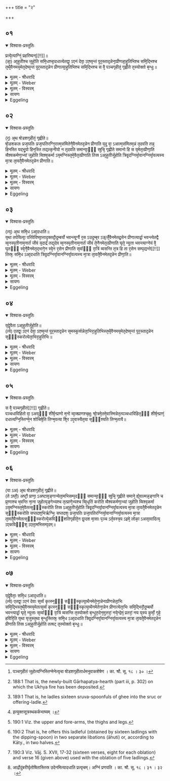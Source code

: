 +++
title = "२"

+++


## ०१


<details open><summary>विश्वास-प्रस्तुतिः</summary>

प्रत्ये᳘त्याग्निं᳘ प्रहरिष्यन्[[!!]]॥  
(न्ना᳘) आ᳘हुतीश्च जुहो᳘ति समि᳘धश्चा᳘दधात्येतद्वा᳘ ऽएनं देवा᳘ ऽएष्य᳘न्तं पुर᳘स्ताद᳘न्नेना᳘प्रीणन्ना᳘हुतिभिश्च समि᳘द्भिश्च त᳘थै᳘वैनमय᳘मेत᳘देष्य᳘न्तं पुर᳘स्ताद᳘न्नेन प्रीणात्या᳘हुतिभिश्च समि᳘द्भिश्च स वै᳘ पञ्चगृहीतं᳘ गृह्णीते त᳘स्योक्तो ब᳘न्धुः॥
</details>

<details><summary>मूलम् - श्रीधरादि</summary>

प्रत्ये᳘त्याग्निं᳘ प्रहरिष्यन्[[!!]]॥  
(न्ना᳘) आ᳘हुतीश्च जुहो᳘ति समि᳘धश्चा᳘दधात्येतद्वा᳘ ऽएनं देवा᳘ ऽएष्य᳘न्तं पुर᳘स्ताद᳘न्नेना᳘प्रीणन्ना᳘हुतिभिश्च समि᳘द्भिश्च त᳘थै᳘वैनमय᳘मेत᳘देष्य᳘न्तं पुर᳘स्ताद᳘न्नेन प्रीणात्या᳘हुतिभिश्च समि᳘द्भिश्च स वै᳘ पञ्चगृहीतं᳘ गृह्णीते त᳘स्योक्तो ब᳘न्धुः॥
</details>

<details><summary>मूलम् - Weber</summary>

प्रत्ये᳘त्याग्नि᳘म् प्रहरिष्य᳘न्॥  
आ᳘हुतीश्च जुहो᳘ति समि᳘धश्चा᳘दधात्येतद्वा᳘ एनं देवा᳘ एष्य᳘न्तम् पुर᳘स्ताद᳘न्नेनाप्रीणन्ना᳘हुतिभिश्च समि᳘द्भिश्च त᳘थैॗवैनमय᳘मेत᳘देष्य᳘न्तम् पुर᳘स्ताद᳘न्नेन प्रीणात्या᳘हुतिभिश्च समि᳘द्भिश्च स वै᳘ पञ्चगृहीतं᳘ गृह्णीते त᳘स्योक्तो ब᳘न्धुः॥
</details>

<details><summary>मूलम् - विस्वरम्</summary>

प्रत्येत्याग्निं प्रहरिष्यन्नाहुतीश्च जुहोति, समिधश्चादधाति । एतद्वा एनं देवा एष्यन्तं पुरस्तादन्नेनाप्रीणन्- आहुतिभिश्च समिद्भिश्च । तथैवैनमयमेतदेष्यन्तं पुरस्तादन्नेन प्रीणाति- आहुतिभिश्च समिद्भिश्च । स वै पञ्चगृहीतं गृह्णीते । तस्योक्तो बन्धुः ॥ १ ॥ 
</details>

<details><summary>सायणः</summary>

प्रवर्ग्योद्वासनानन्तरं सञ्चिते इष्टकासमूहे स्थापनायाग्निं प्रणेतुं तावद्गार्हपत्ये आज्यहोमं समिद्धोमं च विधत्ते- **प्रत्येत्याग्निमि**ति । 'प्रहरिष्यन्' इति । प्रणेष्यन्नित्यर्थः । विहितहोम आहवनीयप्रदेशं गमिष्यतो ऽग्नेः प्रीणनाय पुरस्तादन्नेन सम्पाद्यत इत्याह- **एतद्वा एनमि**त्यादिना । 'आहुतिभिः' 'समिद्भिश्च' इत्येतद् अन्नेन इत्यस्य विशेषणम् । आहुतिसमिद्रूपेणान्नेनेत्यर्थः । आहुतिभिश्च समिद्भिश्चेति सामान्येन विधानात् कथं होमप्रकार इत्यपेक्षायामाह- **स वै पञ्चगृहीतमि**ति [^१_५१] । आज्यं च पञ्चगृहीतं यथा भवति तथा 'गृहीते' पञ्चवारं गृह्णीत इत्यर्थः । तस्य तु "पञ्च वा ऋतवः" इत्यादिकं ब्राह्मणं प्रागुक्तम् । अनेन पञ्चगृहीतेनाज्येनैकाहुतिः सम्पद्यते ॥ १ ॥ 

[^१_५१]: पञ्चगृहीतं जुहोत्यग्निस्तिग्मेनेत्यृचा षोडशगृहीतार्धमनुवाकशेषेण । का. श्रौ. सू. १८ । ३० । 
</details>

<details><summary>Eggeling</summary>

1. Having returned to the (Gārhapatya [^egg_318]) in order to take forward the fire, he offers oblations, and puts on pieces of firewood. For now that Agni was about to go forward (to the fire-altar), the gods regaled him with food, both with oblations and pieces of firewood; and in like manner does this (Sacrificer), now that he (Agni) is about to go forward, regale him with food, both with oblations and pieces of firewood. He takes (ghee) in five ladlings: the meaning of this has been explained.

[^egg_318]: 188:1 That is, the newly-built Gārhapatya-hearth (part iii, p. 302) on which the Ukhya fire has been deposited.
</details>


## ०२


<details open><summary>विश्वास-प्रस्तुतिः</summary>

(र᳘) अ᳘थ षोडशगृहीतं᳘ गृह्णीते॥  
षो᳘डशकलः प्रजा᳘पतिः प्रजा᳘पतिरग्नि᳘रात्म᳘संमितेनै᳘वैनमेतद᳘न्नेन प्रीणाति य᳘दु वा᳘ ऽआत्म᳘संमितम᳘न्नं त᳘दवति तन्न᳘ हिनस्ति यद्भू᳘यो हिन᳘स्ति तद्यत्क᳘नीयो न त᳘दवति समान्या᳘ᳫँ᳘ स्रुचि᳘ गृह्णीते समानो हि स य᳘मेत᳘त्प्रीणा᳘ति व्वैश्वकर्मणा᳘भ्यां जुहोति व्विश्व᳘कर्मा ऽय᳘मग्निस्त᳘मे᳘वैत᳘त्प्रीणाति तिस्र ऽआ᳘हुतीर्जुहोति त्रिवृ᳘दग्निर्या᳘वानग्निर्या᳘वत्यस्य मा᳘त्रा ता᳘वतै᳘वैनमेतद᳘न्नेन प्रीणाति॥
</details>

<details><summary>मूलम् - श्रीधरादि</summary>

(र᳘) अ᳘थ षोडशगृहीतं᳘ गृह्णीते॥  
षो᳘डशकलः प्रजा᳘पतिः प्रजा᳘पतिरग्नि᳘रात्म᳘संमितेनै᳘वैनमेतद᳘न्नेन प्रीणाति य᳘दु वा᳘ ऽआत्म᳘संमितम᳘न्नं त᳘दवति तन्न᳘ हिनस्ति यद्भू᳘यो हिन᳘स्ति तद्यत्क᳘नीयो न त᳘दवति समान्या᳘ᳫँ᳘ स्रुचि᳘ गृह्णीते समानो हि स य᳘मेत᳘त्प्रीणा᳘ति व्वैश्वकर्मणा᳘भ्यां जुहोति व्विश्व᳘कर्मा ऽय᳘मग्निस्त᳘मे᳘वैत᳘त्प्रीणाति तिस्र ऽआ᳘हुतीर्जुहोति त्रिवृ᳘दग्निर्या᳘वानग्निर्या᳘वत्यस्य मा᳘त्रा ता᳘वतै᳘वैनमेतद᳘न्नेन प्रीणाति॥
</details>

<details><summary>मूलम् - Weber</summary>

अ᳘थ षोडशगृहीतं᳘ गृह्णीते॥  
षो᳘डशकलः प्रजा᳘पतिः प्रजा᳘पतिरग्नि᳘रात्म᳘सम्मितेनैॗवैनमेतद᳘न्नेन प्रीणाति य᳘दु वा᳘ आत्म᳘सम्मितम᳘न्नं त᳘दवति तन्न᳘ हिनस्ति यद्भू᳘यो हिन᳘स्ति तद्यत्क᳘नीयो न त᳘दवति समान्या᳘ᳫं᳘ स्रुचि᳘ गृह्णीते समानो हि स य᳘मेत᳘त्प्रीणा᳘ति वैश्वकर्मणा᳘भ्यां जुहोति विश्व᳘कर्माय᳘मग्निस्त᳘मेॗवैत᳘त्प्रीणाति तिस्र आ᳘हुतीर्जुहोति त्रिवृ᳘दग्निर्या᳘वानग्निर्या᳘वत्यस्य मा᳘त्रा ता᳘वतैॗवैनमेतद᳘न्नेन प्रीणाति॥
</details>

<details><summary>मूलम् - विस्वरम्</summary>

अथ षोडशगृहीतं गृह्णीते । षोडशकलः प्रजापतिः । प्रजापतिरग्निः । आत्मसम्मितेनैवैनमेतदन्नेन प्रीणाति । यदु वा आत्मसम्मितमन्नं- तदवति, तन्न हिनस्ति । यद्भूयो- हिनस्ति तत् । यत्कनीयो- न तदवति । समान्यां स्रुचि गृह्णीते । समानो हि सः- यमेतत्प्रीणाति । वैश्वकर्मणाभ्यां जुहोति । विश्वकर्मा ऽयमग्निः । तमेवैतत्प्रीणाति । तिस्र आहुतीर्जुहोति । त्रिवृदग्निः । यावानग्निर्यावत्यस्य मात्रा- तावतैवैनमेतदन्नेन प्रीणाति ॥ २ ॥ 
</details>

<details><summary>सायणः</summary>

'अथ षोडशगृहीतम्' आज्यं 'गृह्णीते' । अष्टौ प्राणाः, अष्टावङ्गानीत्येतैः षोडशावयवः 'प्रजापतिः' अयं च चीयमानः 'अग्निः' प्रजापत्यात्मकः । अतस्तत्य षोडशगृहीतमात्मसदृशमन्नं भवतीति तदुचितेनैव 'अन्नेन एनं प्रीणाति' लोके हि 'यद् एव अन्नमात्मसम्मितं' तदेव रक्षति, न च 'हिनस्ति' भूयसो हिंसकत्वादल्पस्य त्वपर्याप्तत्वेनारक्षकत्वादिति । अत्र षोडशगृहीतं समं विभज्य द्वे आहुती क्रियेते, अतश्चाहुतिभेदेन पृथगेव ग्रहणप्रसक्तावाह- **समान्यामि**ति । 'समान्याम्' एकस्याम् 'स्रुचि गृह्णीते' षोडशगृहीतमाज्यं सहैव गृह्णीयादित्यर्थः । आहुतिभेदे ऽपि कथमेकं गृह्यत इत्याह- **समानो ही**ति । एतेन षोडशगृहीतेनाज्येन 'यं' 'प्रीणाति' तस्याग्नेरेकत्वादित्यर्थः । प्रकृतेन षोडशगृहीतेनाज्येन साध्यौ द्वौ होमाविति दर्शयन् मान्त्रवर्णिकदेवतासम्बन्धस्याग्नेये प्रकृतहोमे पर्यवसानार्थतामाह- वैश्वकर्मणाभ्यामिति । 'वैश्वकर्मण'- शब्द उद्भिदादिशब्दवत् कर्मनामधेयम् । अग्नेः प्रजापत्यात्मकत्वेन विश्वविषयकर्मवत्त्वाद्विश्वकर्मत्वम् । पञ्चगृहीतेनाज्येनैकाहुतिः, षोडशगृहीतेन द्वे आहुती, इति तिस्र आहुतयः सम्पद्यन्ते । या च त्रित्वसङ्ख्या सा संचितस्याग्नेस्तृप्तिहेतुर्भवतीत्याह- **तिस्र आहुतीर्जुहोति त्रिवृदग्निरि**ति ॥ २ ॥ 
</details>

<details><summary>Eggeling</summary>

2. He then takes (ghee) in sixteen ladlings [^egg_319],--Prajāpati consists of sixteen parts, and Prajāpati is Agni: he thus regales him with food proportionate to his body; and the food which is proportionate to the body satisfies and does no injury; but that which is excessive does injury, and that which is too little does not satisfy. He takes (the oblations) in the same offering-ladle, for one and the same (Agni) is he whom he regales therewith. With two (verses) addressed to Viśvakarman he offers; for this Agni is Viśvakarman (the all-worker): it is him he thereby gratifies. Three oblations he offers,--threefold is Agni: as great as Agni is, as great as is his measure, with so much food he thus regales him.

[^egg_319]: 189:1 That is, he ladles sixteen sruva-spoonfuls of ghee into the sruc or offering-ladle.
</details>


## ०३


<details open><summary>विश्वास-प्रस्तुतिः</summary>

(त्य᳘) अ᳘थ समि᳘ध ऽआ᳘दधाति॥  
य᳘था तर्पयित्वा᳘ परिवेविष्या᳘त्तादृक्तदौ᳘दुम्बर्यो भवन्त्यूर्ग्वै र᳘स ऽउदुम्ब᳘र ऽऊ᳘र्जै᳘वैनमेतद्र᳘सेन प्रीणात्यार्द्रा᳘ भवन्त्येतद्वै व्व᳘नस्प᳘तीनाम᳘नार्तं जीवं य᳘दार्द्रं तद्य᳘देव व्व᳘नस्प᳘तीनाम᳘नार्तं जीवं ते᳘नैनमेत᳘त्प्रीणाति घृते᳘ न्युत्ता भवन्त्याग्नेयं वै᳘ घृतᳫँ᳭ स्वे᳘नै᳘वैनमेत᳘द्भागे᳘न स्वे᳘न र᳘सेन प्रीणाति स᳘र्वाᳫँ᳭ रा᳘त्रिं व्वसन्ति त᳘त्र हि ता र᳘सेन सम्प᳘द्यन्ते[[!!]] तिस्रः᳘ समि᳘ध ऽआ᳘दधाति त्रिवृ᳘दग्निर्या᳘वानग्निर्या᳘वत्यस्य मा᳘त्रा ता᳘वतै᳘वैनमेतद᳘न्नेन प्रीणा᳘ति॥
</details>

<details><summary>मूलम् - श्रीधरादि</summary>

(त्य᳘) अ᳘थ समि᳘ध ऽआ᳘दधाति॥  
य᳘था तर्पयित्वा᳘ परिवेविष्या᳘त्तादृक्तदौ᳘दुम्बर्यो भवन्त्यूर्ग्वै र᳘स ऽउदुम्ब᳘र ऽऊ᳘र्जै᳘वैनमेतद्र᳘सेन प्रीणात्यार्द्रा᳘ भवन्त्येतद्वै व्व᳘नस्प᳘तीनाम᳘नार्तं जीवं य᳘दार्द्रं तद्य᳘देव व्व᳘नस्प᳘तीनाम᳘नार्तं जीवं ते᳘नैनमेत᳘त्प्रीणाति घृते᳘ न्युत्ता भवन्त्याग्नेयं वै᳘ घृतᳫँ᳭ स्वे᳘नै᳘वैनमेत᳘द्भागे᳘न स्वे᳘न र᳘सेन प्रीणाति स᳘र्वाᳫँ᳭ रा᳘त्रिं व्वसन्ति त᳘त्र हि ता र᳘सेन सम्प᳘द्यन्ते[[!!]] तिस्रः᳘ समि᳘ध ऽआ᳘दधाति त्रिवृ᳘दग्निर्या᳘वानग्निर्या᳘वत्यस्य मा᳘त्रा ता᳘वतै᳘वैनमेतद᳘न्नेन प्रीणा᳘ति॥
</details>

<details><summary>मूलम् - Weber</summary>

अ᳘थ समि᳘ध आ᳘दधाति॥  
य᳘था तर्पयित्वा᳘ परिवेविष्या᳘त्तादृक्तदौ᳘दुम्बर्यो भवन्त्यूर्ग्वै र᳘स उदुम्ब᳘र ऊॗर्जैॗवैनमेतद्र᳘सेन प्रीणात्यार्द्रा᳘ भवन्त्येतद्वै व᳘नस्प᳘तीनाम᳘नार्तं जीवं य᳘दार्द्रं तद्य᳘देव व᳘नस्प᳘तीनाम᳘नार्तं जीवं ते᳘नैनमेत᳘त्प्रीणाति घृतेॗ न्युत्ता भवन्त्याग्नेयं वै᳘ घृतᳫं स्वे᳘नैॗवैनमेत᳘द्भागे᳘न स्वे᳘न र᳘सेन प्रीणाति स᳘र्वां रा᳘त्रिं वसन्ति त᳘त्र हि ता र᳘सेन स᳘म्पद्यन्ते तिस्रः᳘ समि᳘ध आ᳘दधाति त्रिवृ᳘दग्निर्या᳘वानग्निर्या᳘वत्यस्य मा᳘त्रा ता᳘वतैॗवैनमेतद᳘न्नेन प्रीणाति॥
</details>

<details><summary>मूलम् - विस्वरम्</summary>

अथ समिध आदधाति । यथा तर्पयित्वा परिवेविष्यात्- तादृक् तत् । औदुम्बर्यो भवन्ति । ऊर्ग्वै रस उदुम्बरः। ऊर्जैवैनमेतद्रसेन प्रीणाति । आर्द्रा भवन्ति । एतद्वै वनस्पतीनामनार्तं जीवम्- यदार्द्रम् । तद् यदेव वनस्पतीनामनार्तं जीवं- तेनैनमेतत्प्रीणाति । घृते न्युत्ता भवन्ति । आग्नेयं वै घृतम् । स्वेनैवैनमेतद्भागेन स्वेन रसेन प्रीणाति । सर्वां रात्रिं वसन्ति । तत्र हि ता रसेन सम्पद्यन्ते । तिस्रः समिध आदधाति । त्रिवृदग्निः । यावानग्निर्यावत्यस्य मात्रा- तावतैवैनमेतदन्नेन प्रीणाति ॥ ३ ॥ 
</details>

<details><summary>सायणः</summary>

आहुतीश्च जुहोति समिधश्चादधातीति होमद्वयमपि सामान्येन विहितम् । तत्राज्याहुतीनां होमप्रकारो ऽभिहितः । अथ समिधां होमे विशेषमभिधातुमाह- **अथ समिध** इति । **यथा तर्पयित्वे**ति । लोके जनः कंचित्पुरुषं साधारणान्नेन तर्पयित्वा पश्चादन्नविशेषाणां परिवेषणं करोति तद्वदेवायमपि समिद्धोमो भवति । आज्याहुतिलक्षणस्यान्नस्य प्रथमं सम्पादितत्वादिस्यर्थः । 'परिवेविष्यात्' इति यङ्लुगन्तस्य लिङि रूपम् । ताश्च समिध औदुम्बर्यो भवेयुरित्याह- **औदुम्बर्य** इति । उदुम्बरस्य च ऊर्ग्रूपरसात्मकत्वात्तेनैनं प्रीणातीत्याह- **ऊर्ग्वा** इति । 'एतद्वै वनस्पतीनाम्' इत्यादिकस्यायमर्थः । 'आर्द्रम्' आर्द्रत्वं गुण इति यदेतद्वनस्पतीनामार्द्रत्वमनुपहतं 'जीवम्' आर्द्रेतराणामुपजीव्यत्वात् । अत आर्द्राभिः समिद्भिर्होमे तेन जीवेन एवं प्रीणाति । अग्नौ हूयमानस्प घृतस्य समिदादिवद्भस्मीभावाभावात्, केवलं ज्वालारूपेण परिणामाद् 'आग्नेयम्' अत एव श्रूयते- "एतद्वा अग्नेः प्रियं धाम यदाज्यमिति" (तै. सं. ६ । ३ । ५ । ४) । 'ताः समिधः' पूर्वेद्युः रात्रौ सर्वस्यामेव घृते 'वसन्ति' । 'सर्वां रात्रिम्' इति अत्यन्तसंयोगे द्वितीया । तत्तथा निवासे हि ताः रसेन सम्पन्ना भवन्तीति । अतस्तथाविधाभिः समिद्भिर्होमे स्वकीयेन रसरूपेण भागेन 'एनम्' अग्निम् प्रीणितवान् भवतीति । समिध आदधातीति सामान्येन बहुत्वविधानात्तद्विशेषपर्यवसानमाह- **तिस्र** इति । तां च त्रित्वसङ्ख्यां सकलाग्निप्रीतिहेतुत्वेन प्रशंसति- त्रिवृदग्निरित्यादिना ॥ ३ ॥ 
</details>

<details><summary>Eggeling</summary>

3. He then puts on the pieces of firewood: this is as if, after regaling some one, one were to attend upon him. They are of udumbara (ficus glomerata) wood; for the Udumbara is food and sap: with food and sap he thus regales him. They are fresh (green), for that part of trees which is fresh is uninjured and living: he thus regales him with what is uninjured and living in trees. They are soaked in ghee; for ghee is sacred to Agni: with his own portion, with his own sap he thus regales him. They remain the whole night in it, for there they become imbued with sap. Three pieces of wood he puts on,--threefold is Agni: as great as Agni is, as great as is his measure, with so much food he thus regales him.
</details>


## ०४


<details open><summary>विश्वास-प्रस्तुतिः</summary>

य᳘द्वे᳘वैता ऽआ᳘हुतीर्जुहो᳘ति॥  
(त्ये) एतद्वा᳘ ऽएनं देवा᳘ ऽएष्य᳘न्तं पुर᳘स्ताद᳘न्नेन स᳘मस्कुर्व्वन्नेता᳘भिरा᳘हुतिभिस्त᳘थै᳘वैनमय᳘मेत᳘देष्य᳘न्तं पुर᳘स्ताद᳘न्नेन स᳘ᳫँ᳘स्करोत्येता᳘भिरा᳘हुतिभिः॥
</details>

<details><summary>मूलम् - श्रीधरादि</summary>

य᳘द्वे᳘वैता ऽआ᳘हुतीर्जुहो᳘ति॥  
(त्ये) एतद्वा᳘ ऽएनं देवा᳘ ऽएष्य᳘न्तं पुर᳘स्ताद᳘न्नेन स᳘मस्कुर्व्वन्नेता᳘भिरा᳘हुतिभिस्त᳘थै᳘वैनमय᳘मेत᳘देष्य᳘न्तं पुर᳘स्ताद᳘न्नेन स᳘ᳫँ᳘स्करोत्येता᳘भिरा᳘हुतिभिः॥
</details>

<details><summary>मूलम् - Weber</summary>

य᳘द्वेॗवैता आ᳘हुतीर्जुहो᳘ति॥  
एतद्वा᳘ एनं देवा᳘ एष्य᳘न्त पुर᳘स्ताद᳘न्नेन स᳘मस्कुर्वन्नेता᳘भिरा᳘हुतिभिस्त᳘थैॗवैनमय᳘मेत᳘देष्य᳘न्तम् पुर᳘स्ताद᳘न्नेन संस्करोत्येता᳘भिरा᳘हुतिभिः॥
</details>

<details><summary>मूलम् - विस्वरम्</summary>

यद्वेवैता आहुतीर्जुहोति । एतद्वा एनं देवा एष्यन्तं पुरस्तादन्नेन समस्कुर्वन्-एताभिराहुतिभिः । तथैवैनमयमेतदेष्यन्तं पुरस्तादन्नेन संस्करोति- एताभिराहुतिभिः ॥ ४ ॥ 
</details>

<details><summary>सायणः</summary>

**यद्वेवैता** इति । **समस्कुर्वन्नि**ति । आहवनीयरूपतानुगुणं संस्कार- विशिष्टमकुर्वन्नित्यर्थः ॥ ४ ॥ 
</details>

<details><summary>Eggeling</summary>

4. And; again, as to why he offers those oblations;--now that he (Agni) was about to go forward,

the gods restored (recruited) him beforehand with food, with these oblations; and in like manner does this (Sacrificer), now that he (Agni) is about to go forward, restore him beforehand with food, with these oblations.
</details>


## ०५


<details open><summary>विश्वास-प्रस्तुतिः</summary>

स वै᳘ पञ्चगृहीतं[[!!]] गृह्णीते॥  
पञ्चधाविहितो वा᳘ ऽअय᳘ᳫँ᳘ शीर्ष᳘न्प्राणो म᳘नो व्वा᳘क्प्राणश्च᳘क्षुः श्रो᳘त्रमे᳘तमे᳘वास्मिन्नेत᳘त्पञ्चधाविहित᳘ᳫँ᳘ शीर्ष᳘न्प्राणं᳘ दधात्यग्नि᳘स्तिग्मे᳘न शोचिषे᳘ति तिग्म᳘वत्या शि᳘र ऽए᳘वास्यैत᳘या स᳘ᳫँ᳘श्यति तिग्म᳘तायै॥
</details>

<details><summary>मूलम् - श्रीधरादि</summary>

स वै᳘ पञ्चगृहीतं[[!!]] गृह्णीते॥  
पञ्चधाविहितो वा᳘ ऽअय᳘ᳫँ᳘ शीर्ष᳘न्प्राणो म᳘नो व्वा᳘क्प्राणश्च᳘क्षुः श्रो᳘त्रमे᳘तमे᳘वास्मिन्नेत᳘त्पञ्चधाविहित᳘ᳫँ᳘ शीर्ष᳘न्प्राणं᳘ दधात्यग्नि᳘स्तिग्मे᳘न शोचिषे᳘ति तिग्म᳘वत्या शि᳘र ऽए᳘वास्यैत᳘या स᳘ᳫँ᳘श्यति तिग्म᳘तायै॥
</details>

<details><summary>मूलम् - Weber</summary>

स वै᳘ पञ्चगृहीतं᳘ गृह्णीते॥  
पञ्चधाविहितो वा᳘ अयं᳘ शीर्ष᳘न्प्राणो म᳘नो वा᳘क् प्राणश्च᳘क्षुः श्रो᳘त्रमे᳘तमेॗवास्मिन्नेत᳘त्पञ्चधाविहितं᳘ शीर्ष᳘न्प्राणं᳘ दधात्यग्नि᳘स्तिग्मे᳘न शोचिषे᳘ति तिग्म᳘वत्या शि᳘र एॗवास्यैत᳘या सं᳘श्यति तिग्म᳘तायै॥
</details>

<details><summary>मूलम् - विस्वरम्</summary>

स वै पञ्चगृहीतं गृह्णीते । पञ्चधाविहितो वा अयं शीर्षन्प्राणः । मनो, वाक्, प्राणः, चक्षुः, श्रोत्रम् । एतमेवास्मिन्नेतत्पञ्चधाविहितं शीर्षन्प्राणं दधाति । **"अग्निस्तिग्मेन शोचिषा"**- (वा. सं. १७ । १६) इति तिग्मवत्या । शिर एवास्यैतया संश्यति तिग्मतायै ॥ ५ ॥ 
</details>

<details><summary>सायणः</summary>

तत्र प्रथमाहुत्यर्थं पञ्चवारग्रहणमग्नेः शीर्षण्यप्राणपञ्चकोपाधानरूपेण प्रशंसति- **स वै पञ्चगृहीतमि**ति । वागिति । 'वाग्' इति मुखम्, प्राण इति घ्राणम्, चक्षुर्द्वयं श्रोत्रद्वयं च द्वौ प्राणौ, मनःसहिता वागादयः शिरसि पञ्चधाविहितः प्राणः । अतश्च पञ्चवारग्रहणेन 'अस्मिन्' अग्नौ शिरसि मनः- प्रभृति प्राणपञ्चकं निदधाति । होममन्त्रस्य तिग्मपदसम्बन्धं प्रशंसति-**अग्निस्तिग्मेने**ति । तिग्मशब्दस्य तीक्ष्णवाचकत्वात् तद्वत्या ऋचा होमेन तैक्ष्ण्यसिद्धये ऽग्नेः शिरस्तीक्ष्णं करोति । 'संश्यति' इति "शो तनूकरणे"- (धा. पा. दि. प. ३९) अस्माल्लटि श्यनि "ओतः श्यनि"- (पा. सू. ७ । ३ । ११) इत्याकारलोपः ॥ ५ ॥ 
</details>

<details><summary>Eggeling</summary>

5. He takes (ghee) in five ladlings, for fivefold divided is that vital air in the head,--the mind, speech, the breath, the eye, and the ear,--he thus lays that fivefold divided vital air into this head. [He offers it, with, Vāj. S. XVII, 16], 'Agni, with sharp flame, (may destroy every demon! Agni gaineth wealth for us)' thus with a (verse) containing (the word) 'sharp': he therewith sharpens his head so as to become sharp.
</details>


## ०६


<details open><summary>विश्वास-प्रस्तुतिः</summary>

(या ऽअ) अ᳘थ षोडशगृहीतं᳘ गृह्णीते॥  
(ते ऽष्तौ᳘) अष्टौ᳘ प्राणा᳘ ऽअष्टाव᳘ङ्गान्येता᳘मभिसम्प᳘दᳫँ᳭ समान्या᳘ᳫँ᳘ स्रुचि᳘ गृह्णीते समाने᳘ ह्ये᳘वात्मन्न᳘ङ्गानि च प्रा᳘णाश्च भ᳘वन्ति ना᳘ना जुहोत्य᳘ङ्गेभ्यश्च त᳘त्प्राणे᳘भ्यश्च व्वि᳘धृतिं करोति व्वैश्वकर्मणा᳘भ्यां जुहोति व्विश्व᳘कर्मा ऽय᳘मग्निस्त᳘मे᳘वैतत्स᳘ᳫँ᳘स्करोति तिस्र ऽआ᳘हुतीर्जुहोति त्रिवृ᳘दग्निर्या᳘वानग्निर्या᳘वत्यस्य मा᳘त्रा ता᳘वतै᳘वैनमेतद᳘न्नेन स᳘ᳫँ᳘स्करोति सप्तदश᳘भिर्ऋग्भिः᳘ सप्तदशः᳘ प्रजा᳘पतिः प्रजा᳘पतिरग्निर्या᳘वानाग्निर्या᳘वत्यस्य मा᳘त्रा ता᳘वतै᳘वैनमेतत्स᳘ᳫँ᳘स्करोत्ये᳘कविᳫँ᳭शतिगृहीते᳘न द्वा᳘दश मा᳘साः प᳘ञ्च ऽर्त᳘वस्त्र᳘य ऽइमे᳘ लोका᳘ ऽअसा᳘वादित्य᳘ ऽएकविᳫँ᳭श᳘ ऽएता᳘मभिसम्प᳘दम्॥
</details>

<details><summary>मूलम् - श्रीधरादि</summary>

(या ऽअ) अ᳘थ षोडशगृहीतं᳘ गृह्णीते॥  
(ते ऽष्तौ᳘) अष्टौ᳘ प्राणा᳘ ऽअष्टाव᳘ङ्गान्येता᳘मभिसम्प᳘दᳫँ᳭ समान्या᳘ᳫँ᳘ स्रुचि᳘ गृह्णीते समाने᳘ ह्ये᳘वात्मन्न᳘ङ्गानि च प्रा᳘णाश्च भ᳘वन्ति ना᳘ना जुहोत्य᳘ङ्गेभ्यश्च त᳘त्प्राणे᳘भ्यश्च व्वि᳘धृतिं करोति व्वैश्वकर्मणा᳘भ्यां जुहोति व्विश्व᳘कर्मा ऽय᳘मग्निस्त᳘मे᳘वैतत्स᳘ᳫँ᳘स्करोति तिस्र ऽआ᳘हुतीर्जुहोति त्रिवृ᳘दग्निर्या᳘वानग्निर्या᳘वत्यस्य मा᳘त्रा ता᳘वतै᳘वैनमेतद᳘न्नेन स᳘ᳫँ᳘स्करोति सप्तदश᳘भिर्ऋग्भिः᳘ सप्तदशः᳘ प्रजा᳘पतिः प्रजा᳘पतिरग्निर्या᳘वानाग्निर्या᳘वत्यस्य मा᳘त्रा ता᳘वतै᳘वैनमेतत्स᳘ᳫँ᳘स्करोत्ये᳘कविᳫँ᳭शतिगृहीते᳘न द्वा᳘दश मा᳘साः प᳘ञ्च ऽर्त᳘वस्त्र᳘य ऽइमे᳘ लोका᳘ ऽअसा᳘वादित्य᳘ ऽएकविᳫँ᳭श᳘ ऽएता᳘मभिसम्प᳘दम्॥
</details>

<details><summary>मूलम् - Weber</summary>

अ᳘थ षोडशगृहीतं᳘ गृह्णीते॥  
अष्टौॗ प्राणा᳘ अष्टाव᳘ङ्गान्येता᳘मभिसम्प᳘दᳫं समान्या᳘ᳫं᳘ स्रुचि᳘ गृह्णीते समानेॗ ह्येॗवात्मन्न᳘ङ्गानि च प्रा᳘णाश्च भ᳘वन्ति ना᳘ना जुहोत्य᳘ङ्गेभ्यश्च त᳘त्प्राणे᳘भ्यश्च वि᳘धृतिं करोति वैश्वकर्मणा᳘भ्यां जुहोति विश्व᳘कर्माय᳘मग्निस्त᳘मेॗवैतत्स᳘ᳫं᳘स्करोति तिस्र आ᳘हुतीर्जुहोति त्रिवृ᳘दग्निर्या᳘वानग्निर्या᳘वत्यस्य मा᳘त्रा ता᳘वतैॗवैनमेतद᳘न्नेन स᳘ᳫं᳘स्करोति सप्तदश᳘भिरृग्भिः᳘ सप्तदशः᳘ प्रजा᳘पतिः प्रजा᳘पतिरग्निर्या᳘वानाग्निर्या᳘वत्यस्य मा᳘त्रा ता᳘वतैॗवैनमेतत्स᳘ᳫं᳘स्करोत्येकविंशतिगृहीते᳘न द्वा᳘दश मा᳘साः प᳘ञ्च ऽर्त᳘वस्त्र᳘य इमे᳘ लोका᳘ असा᳘वादित्य᳘ एकविंश᳘ एता᳘मभिसम्प᳘दम्॥
</details>

<details><summary>मूलम् - विस्वरम्</summary>

अथ षोडशगृहीतं गृह्णीते । अष्टौ प्राणाः, अष्टावङ्गानि, एतामभिसम्पदम् । समान्यां स्रुचि गृह्णीते । समाने ह्येवात्मन्नङ्गानि च प्राणाश्च भवन्ति । नाना जुहोति । अङ्गेभ्यश्च तत्प्राणेभ्यश्च विधृतिं करोति । वैश्वकर्मणाभ्यां जुहोति । विश्वकर्मा ऽयमग्निः । तमेवैतत् संस्करोति । तिस्र आहुतीर्जुहोति । त्रिवृदग्निः । यावानग्निर्यावत्यस्य मात्रा- तावतैवैनमेतदन्नेन संस्करोति । सप्तदशभिर्ऋग्भिः । सप्तदशः प्रजापतिः । प्रजापतिरग्निः । यावानग्निर्यावत्यस्य मात्रा- तावतैवैनमेतत् संस्करोति । एक विंशतिगृहीतेन । द्वादश मासाः, पञ्चर्तवः, त्रय इमे लोकाः, असावादित्य एकविंशः- एतामभिसम्पदम् ॥ ६ ॥ 
</details>

<details><summary>सायणः</summary>

अथ तत्राहुतिद्वयार्थं षोडशवारग्रहणं प्रशंसति- **अथे**ति । शीर्षण्याः प्राणाः सप्त, अवाङ् प्राण एक इत्यष्टौ प्राणाः, "चत्वारि दोर्बाहवाणि, चत्वार्यूर्वष्ठीवानीति" च प्रसिद्धान्यष्टावङ्गानि । एतां सम्पदमभिलक्ष्य षोडशगृहीतस्य ग्रहणमस्मिन्नग्नौ प्राणानामङ्गानां च अष्टकसम्पादनार्थम् षोडशवारं गृह्णीत इत्यर्थः । एकस्मिन्नेव शरीरे ऽङ्गानां प्राणानां चावस्थानात्षोडशगृहीतमेकस्रुचि गृह्णीते । होमं तु पृथगेव करोति । एवञ्च अङ्गानां प्राणानाञ्च 'विधृतिं' विभेदेन धारणमसङ्कीर्णतां करोति । तयोर्होमयोर्वैश्वकर्मणत्वाद् विश्वकर्मशब्दाभिधेयमग्निं संस्करोति । आहुतीनाञ्च त्रित्वात्त्रिवृतो ऽग्नेः सकलस्यापि संस्कारं सम्पादयति । अत्र "अग्निस्तिग्मेन" (वा. सं. १७ । १६) इत्यनया ऋचा पञ्चगृहीतं हूयते । "य इमा विश्वा" (वा. सं. १७ । १७) इत्यादिभिरष्टाभिर्ऋग्भिः षोडशगृहीतार्धं हूयते । अवशिष्टं "चक्षुषः पिता" (वा. सं. १७ । २५) इत्यादिभिरष्टभिर्हूयते । अत एव कात्यायनः- “पञ्चगृहीतं जुहोत्यग्निस्तिग्मेनेत्यृचा षोडशगृहीतार्धमनुवाकशेषेण" (१८ । ३०) "चक्षुषः [^१_५४] पितेत्यपरमनुवाकेन" इति । एवं सर्वाः सम्भूय सप्तदश भवन्ति । तामेतां मन्त्रगतां संख्यां कृत्स्नाग्निसंस्कारहेतुत्वेन प्रशंसति- **सप्तदशभिर्ऋग्भिरि**ति । प्रजापतेः सप्तदशत्वं तैत्तिरीयके श्रुतम्- "आश्रावयेति चतुरक्षरमस्तु श्रौषडिति चतुरक्षरं यजेति द्व्यक्षरं ये यजामह इति पञ्चाक्षरं द्व्यक्षरो वषट्कार एष वै सप्तदशः प्रजापतिः" (तै. सं. १ । ६ । ११ । १) इति । अथवा अष्टौ प्राणाः, अष्टावङ्गानि, स्वयमेक इति सप्तदशात्मकः । मिलितां ग्रहणसंख्यां प्रशंसति- **एकविँ शतिगृहीतेने**ति । 'द्वादश मासाः पञ्चर्तवस्त्रय इमे लोका असावादित्य एकविंशः' एषा संपत् । एतामभिलक्ष्य एकविंशतिगृहीतेन हूयते । एतस्याग्नेर्यथोक्तैकविंशात्मकत्वसम्पादनायैकविंशतिगृहीतेन होम इत्यर्थः ॥ ६ ॥ 

[^१_५४]: इत्युक्तसूत्रस्थकर्कभाष्यम् । 
</details>

<details><summary>Eggeling</summary>

6. He then takes (ghee) in sixteen ladlings: eight vital airs, and eight limbs [^egg_320],--this (the symbolical) amount. He takes it in the same spoon, for, indeed, the vital airs and the limbs are in the same body. Separately [^egg_321] he offers: he thereby makes a distinction between the vital airs and the limbs. With two (verses) addressed to Viśvakarman he offers: Viśvakarman is this Agni, it is him he thus puts together. Three oblations he offers,--threefold is Agni: as great as Agni is, as great as is his measure, with so much food he thus restores him. With seventeen verses (he offers) [^egg_322],--Prajāpati is seventeenfold, and Prajāpati is Agni: as great as Agni is, as great as is his measure, with so much he thus restores him.

[^egg_320]: 190:1 Viz. the upper and fore-arms, the thighs and legs.

[^egg_321]: 190:2 That is, he offers this ladleful (obtained by sixteen ladlings with the dipping-spoon) in two separate libations (āhuti) or, according to Kāty., in two halves.

[^egg_322]: 190:3 Viz. Vāj. S. XVII, 17-32 (sixteen verses, eight for each oblation) and verse 16 (given above) used with the oblation of five ladlings.

 With (ghee) taken in twenty-one ladlings (he offers the two oblations),--there are twelve months, five seasons, these three worlds, and yonder sun as the twenty-first: this is the (symbolical) amount (or, correspondence).
</details>


## ०७


<details open><summary>विश्वास-प्रस्तुतिः</summary>

य᳘द्वे᳘वैताः᳘ समि᳘ध ऽआद᳘धाति॥  
(त्ये) एतद्वा᳘ ऽएनं देवाः स᳘र्व्वं कृत्स्न᳘ᳫँ᳭ सᳫँ᳭स्कृत्या᳘थैनमेते᳘ना᳘न्नेनाप्रीणन्नेता᳘भिः समि᳘द्भिस्त᳘थै᳘वैनमय᳘मेतत्स᳘र्व्वं कृत्स्न᳘ᳫँ᳘ सᳫँ᳭स्कृत्या᳘थैनमेतेना᳘न्नेन प्रीणात्येता᳘भिः समि᳘द्भिरौ᳘दुम्बर्यो भवन्त्यार्द्रा᳘ घृते᳘ न्युत्ताः स᳘र्व्वाᳫँ᳭ रा᳘त्रिं व्वसन्ति त᳘स्योक्तो ब᳘न्धुरु᳘देन᳘मुत्तरां᳘ नये᳘न्द्रेमं᳘ प्रतरां᳘ नय य᳘स्य कुर्मो᳘ गृहे᳘ हविरि᳘ति य᳘था य᳘जुस्त᳘था ब᳘न्धुस्तिस्रः᳘ समि᳘ध ऽआ᳘दधाति त्रिवृ᳘दग्निर्या᳘वानग्निर्या᳘वत्यस्य मा᳘त्रा ता᳘वतै᳘वैनमेतद᳘न्नेन प्रीणाति तिस्र ऽआ᳘हुतीर्जुहोति तत्षट् त᳘स्योक्तो ब᳘न्धुः॥
</details>

<details><summary>मूलम् - श्रीधरादि</summary>

य᳘द्वे᳘वैताः᳘ समि᳘ध ऽआद᳘धाति॥  
(त्ये) एतद्वा᳘ ऽएनं देवाः स᳘र्व्वं कृत्स्न᳘ᳫँ᳭ सᳫँ᳭स्कृत्या᳘थैनमेते᳘ना᳘न्नेनाप्रीणन्नेता᳘भिः समि᳘द्भिस्त᳘थै᳘वैनमय᳘मेतत्स᳘र्व्वं कृत्स्न᳘ᳫँ᳘ सᳫँ᳭स्कृत्या᳘थैनमेतेना᳘न्नेन प्रीणात्येता᳘भिः समि᳘द्भिरौ᳘दुम्बर्यो भवन्त्यार्द्रा᳘ घृते᳘ न्युत्ताः स᳘र्व्वाᳫँ᳭ रा᳘त्रिं व्वसन्ति त᳘स्योक्तो ब᳘न्धुरु᳘देन᳘मुत्तरां᳘ नये᳘न्द्रेमं᳘ प्रतरां᳘ नय य᳘स्य कुर्मो᳘ गृहे᳘ हविरि᳘ति य᳘था य᳘जुस्त᳘था ब᳘न्धुस्तिस्रः᳘ समि᳘ध ऽआ᳘दधाति त्रिवृ᳘दग्निर्या᳘वानग्निर्या᳘वत्यस्य मा᳘त्रा ता᳘वतै᳘वैनमेतद᳘न्नेन प्रीणाति तिस्र ऽआ᳘हुतीर्जुहोति तत्षट् त᳘स्योक्तो ब᳘न्धुः॥
</details>

<details><summary>मूलम् - Weber</summary>

य᳘द्वेॗवैताः᳘ समि᳘ध आद᳘धाति॥  
एतद्वा᳘ एनं देवाः स᳘र्वं कृत्स्न᳘ᳫं᳘ संस्कृत्या᳘थैनमेते᳘ना᳘न्नेनाप्रीणन्नेता᳘भिः समि᳘द्भिस्त᳘थैॗवैनमय᳘मेतत्स᳘र्वं कृत्स्न᳘ᳫं᳘ संस्कृत्या᳘थैनमेतेना᳘न्नेन प्रीणात्येता᳘भिः समि᳘द्भिरौ᳘दुम्बर्यो भवन्त्यार्द्रा᳘ घृतेॗ न्युत्ता स᳘र्वां रा᳘त्रिं वसन्ति त᳘स्योक्तो ब᳘न्धुरु᳘देनमुत्तरां᳘ नये᳘न्द्रेम᳘म् प्रतरां᳘ नय य᳘स्य कुर्मो᳘ गृहे᳘ हविरि᳘ति य᳘था य᳘जुस्त᳘था ब᳘न्धुस्तिस्रः᳘ समि᳘ध आ᳘दधाति त्रिवृ᳘दग्निर्या᳘वानग्निर्या᳘वत्यस्य मा᳘त्रा ता᳘वतैॗवैनमेतद᳘न्नेन प्रीणाति तिस आ᳘हुतीर्जुहोति तत्षट् त᳘स्योक्तो ब᳘न्धुः॥
</details>

<details><summary>मूलम् - विस्वरम्</summary>

यद्वेवैताः समिध आदधाति । एतद्वा एनं देवाः सर्वं कृत्स्नं संस्कृत्य- अथैनमेतेनान्नेनाप्रीणन्- एताभिः समिद्भिः । तथैवैनमयमेतत्सर्वं कृत्स्नं संस्कृत्य- अथैनमेतेनान्नेन प्रीणाति- एताभिः समिद्भिः । औदुम्बर्यो भवन्ति । आर्द्राः घृते न्युत्ताः । सर्वां रात्रिं वसन्ति । तस्योक्तो बन्धुः । **"उदेनमुत्तरां नय"**- (वा. सं. १७ । ५०) **"इन्द्रेमं प्रतरां नय"**- (वा. सं. १७ । ५१) **"यस्य कुर्मो गृहे हविः"**- (वा. सं. १७ । ५२) इति । यथा यजुस्तथा बन्धुः । तिस्रः समिध आदधाति । त्रिवृदग्निः । यावानग्निर्यावत्यस्य मात्रा तावतैवैनमेतदन्नेन प्रीणाति । तिस्र आहुतीर्जुहोति । तत् षट् । तस्योक्तो बन्धुः ॥ ७ ॥ 
</details>

<details><summary>सायणः</summary>

अथ समिधां होमं प्रकारान्तरेण प्रशंसति- **यद्वेवैता** इति । पूर्वं "यथा तर्पयित्वा परिवेविष्याद्" इति आज्याहुतिलक्षणेनान्नेन तर्पितस्याग्नेः समिद्धोमः परिवेषणवद्भवतीति प्रशंसितः । इदानीं तु एकविंशतिगृहीतेन होमेन एकविंशत्यात्मकत्वसम्पादनात् कार्त्स्न्येन संस्कृतस्याग्नेरन्नरूपेण प्रशस्यत इति न पौनरुक्त्यम् । सर्वमित्यस्यैवार्थकथनं- 'कृत्स्नम्' इति । **औदुम्बर्यो भवन्त्यार्द्रा घृते न्युत्ताः सर्वां रात्रिं वसन्ती**ति [^१_५५] यदस्ति तस्य 'ऊर्ग्वा उदुम्बरः' इत्यादिरूपं ब्राह्मणमनन्तरमेवोक्तं (तृतीयायां कण्डिकायां) तदेवानुसंधेयमित्यर्थः । प्रकृतानां समिदाहुतीनां मन्त्रा निगदव्याख्याता इत्याह- **उदेनमुत्तरां नये**ति । "उदेनमुत्तरां नय" इत्यादिकः प्रथमो मन्त्रः, "इन्द्रेमं प्रतरां नय" इत्यादिको द्वितीयः, "यस्य कुर्मो गृहे हविः"- इत्यादिकस्तृतीयः, एते यथा मन्त्राः स्पष्टा स्तथैव ब्राह्मणं स्पष्टार्थमित्यर्थः । 'तिस्रः समिधः' इत्येतदुक्तार्थम् । आज्यसमिदाहुतिसङ्ख्यां भूयः स्तौति- **तिस्र आहुतीरि**ति । प्रकृतत्वात् तिस्रः समिध आदधातीति सम्बध्यते । एवं षट्संख्या सम्पद्यते । तद्ब्राह्मणं "षड्वा ऋतवः"- इत्यादिरूपं प्रागुक्तमित्यर्थः ॥ ७ ॥ 

[^१_५५]: आर्द्रोदुंबरीर्घृतोषितास्तिस्र उदेनमित्यादधाति प्रत्यृचम्। अग्निं प्रणयति । का. श्रौ. सू. १८ । ३१ । ३२ । 

इति श्रीसायणाचार्यविरचिते माधवीये वेदार्थप्रकाशे माध्यन्दिनीयशतपथब्राह्मणभाष्ये नवमकाण्डे द्वितीये ऽध्याये द्वितीयं ब्राह्मणम् ॥ (९ । २ । २) ॥ 
</details>

<details><summary>Eggeling</summary>

7. And, again, as to why he puts the pieces of firewood on; the gods having set him up wholly and completely, now regaled him with this food, these pieces of firewood; and in like manner does this (Sacrificer), now that he has set him up wholly and completely, regale him with this food, these pieces of firewood. They are of udumbara wood, and fresh, and remain for a whole night (being) soaked in ghee: the significance of this has been explained. [He puts them on, with, Vāj. S. XVII, 50-52], 'Upwards lead thou him, O Agni! . . . Forward lead thou him, O Indra! . . . In whose house we make offering . . .,' as the text, so the meaning. Three pieces of firewood he puts on,--threefold is Agni: as great as Agni is, as great as is his measure, with so much food he thus regales him. Three oblations he offers,--that makes six: the significance of this has been explained.
</details>

